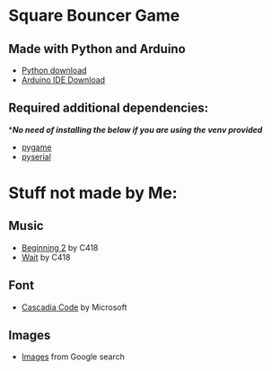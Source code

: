 # Square Bouncer Game

## Made with Python and Arduino

* [Python download](https://www.python.org/downloads/)
* [Arduino IDE Download](https://www.arduino.cc/en/software)

## Required additional dependencies:
****No need of installing the below if you are using the venv provided***
* [pygame](https://pypi.org/project/pygame/)
* [pyserial](https://pypi.org/project/pyserial/)

# Stuff not made by Me:

## Music
* [Beginning 2](https://downloads.khinsider.com/game-soundtracks/album/minecraft/Volume%2520Beta%252017.%2520Beginning%25202.mp3) by C418
* [Wait](https://downloads.khinsider.com/game-soundtracks/album/minecraft/Volume%2520Beta%252021.%2520Wait.mp3) by C418

## Font
* [Cascadia Code](https://github.com/microsoft/cascadia-code/releases) by Microsoft

## Images
* [Images](https://images.app.goo.gl/4k4mqYV74pT9gZKeA) from Google search